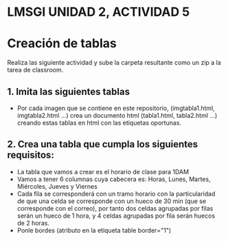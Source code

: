 # LMSGI UNIDAD 2, ACTIVIDAD 5
# Creación de tablas
Realiza las siguiente actividad y sube la carpeta resultante como un zip a la tarea de classroom. 

## **1. Imita las siguientes tablas**

* Por cada imagen que se contiene en este repositorio, (imgtabla1.html, imgtabla2.html ...) crea un documento html (tabla1.html, tabla2.html ...) creando estas tablas en html con las etiquetas oportunas.
  
## **2. Crea una tabla que cumpla los siguientes requisitos:**

* La tabla que vamos a crear es el horario de clase para 1DAM
* Vamos a tener 6 columnas cuya cabecera es: Horas, Lunes, Martes, Miércoles, Jueves y Viernes
* Cada fila se corresponderá con un tramo horario con la particularidad de que una celda se corresponde con un hueco de 30 min (que se corresponde con el correo), por tanto dos celdas agrupadas por filas serán un hueco de 1 hora, y 4 celdas agrupadas por fila serán huecos de 2 horas.
* Ponle bordes (atributo en la etiqueta table border="1")
